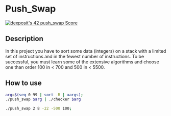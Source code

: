  # Push_Swap
 [![dexposit's 42 push_swap Score](https://badge42.vercel.app/api/v2/cl2hrwxk3011709jppzcysckf/project/2527793)](https://github.com/JaeSeoKim/badge42)
## Description
In this project you have to sort some data (integers) on a stack with a limited set of instructions and in the fewest number of instructions. To be successful, you must learn some of the extensive algorithms and choose one than order 100 in < 700 and 500 in < 5500.
## How to use
```bash
arg=$(seq 0 99 | sort -R | xargs);
./push_swap $arg | ./checker $arg
```
```bash
./push_swap 2 8 -22 -500 100;
```
